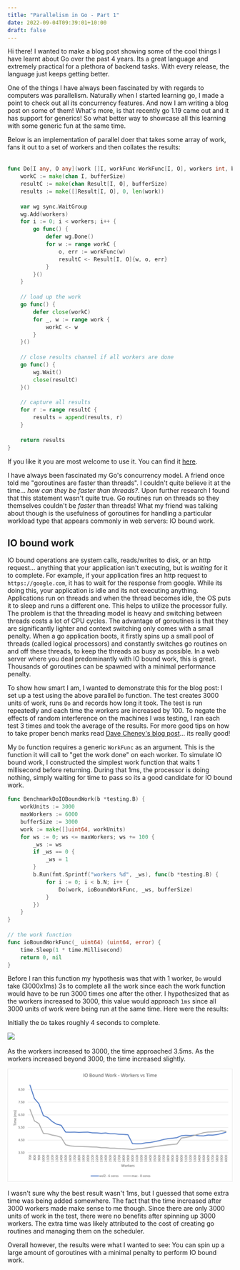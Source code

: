 ```yaml
---
title: "Parallelism in Go - Part 1"
date: 2022-09-04T09:39:01+10:00
draft: false
---
```


Hi there! I wanted to make a blog post showing some of the cool things I have learnt about Go over the past 4 years.
Its a great language and extremely practical for a plethora of backend tasks. With every release, the language just keeps getting better.

One of the things I have always been fascinated by with regards to computers was parallelism. Naturally when I started learning go,
I made a point to check out all its concurrency features. And now I am writing a blog post on some of them! What's more, is that recently go 1.19 came out and it has support for generics! So what better way to showcase all this learning with some generic fun at the same time.

Below is an implementation of parallel doer that takes some array of work, fans it out to a set of workers and then collates the results:

```go

func Do[I any, O any](work []I, workFunc WorkFunc[I, O], workers int, bufferSize int) []Result[I, O] {
	workC := make(chan I, bufferSize)
	resultC := make(chan Result[I, O], bufferSize)
	results := make([]Result[I, O], 0, len(work))

	var wg sync.WaitGroup
	wg.Add(workers)
	for i := 0; i < workers; i++ {
		go func() {
			defer wg.Done()
			for w := range workC {
				o, err := workFunc(w)
				resultC <- Result[I, O]{w, o, err}
			}
		}()
	}

	// load up the work
	go func() {
		defer close(workC)
		for _, w := range work {
			workC <- w
		}
	}()

	// close results channel if all workers are done
	go func() {
		wg.Wait()
		close(resultC)
	}()

	// capture all results
	for r := range resultC {
		results = append(results, r)
	}

	return results
}
```

If you like it you are most welcome to use it. You can find it [here](https://github.com/chrisjpalmer/chrisjpalmer.github.io/tree/master/playground/parallelism_in_go/parallel/parallel.go).

I have always been fascinated my Go's concurrency model. A friend once told me "goroutines are faster than threads". I couldn't quite believe it at the time... *how can they be faster than threads?*. Upon further research I found that this statement wasn't quite true. Go routines run on threads so they themselves couldn't be *faster* than threads! What my friend was talking about though is the usefulness of goroutines for handling a particular workload type that appears commonly in web servers: IO bound work.

## IO bound work

IO bound operations are system calls, reads/writes to disk, or an http request... anything that your application isn't executing, but is *waiting* for it to complete.
For example, if your application fires an http request to `https://google.com`, it has to wait for the response from google. While its doing this, your application is idle and its not executing anything. Applications run on threads and when the thread becomes idle, the OS puts it to sleep and runs a different one. This helps to utilize the processor fully. The problem is that the threading model is heavy and switching between threads costs a lot of CPU cycles. The advantage of goroutines is that they are significantly lighter and context switching only comes with a small penalty. When a go application boots, it firstly spins up a small pool of threads (called logical processors) and constantly switches go routines on and off these threads, to keep the threads as busy as possible. In a web server where you deal predominantly with IO bound work, this is great. Thousands of goroutines can be spawned with a minimal performance penalty.

To show how smart I am, I wanted to demonstrate this for the blog post: I set up a test using the above parallel `Do` function.
The test creates 3000 units of work, runs `Do` and records how long it took. The test is run repeatedly and each time the workers are increased by 100.
To negate the effects of random interference on the machines I was testing, I ran each test 3 times and took the average of the results. For more good tips on how to take proper bench marks read [Dave Cheney's blog post](https://dave.cheney.net/tag/benchmarking)... its really good!

My `Do` function requires a generic `WorkFunc` as an argument. This is the function it will call to "get the work done" on each worker. To simulate IO bound work, I constructed the simplest work function that waits 1 millisecond before returning. During that 1ms, the processor is doing nothing, simply waiting for time to pass so its a good candidate for IO bound work.



```go
func BenchmarkDoIOBoundWork(b *testing.B) {
	workUnits := 3000
	maxWorkers := 6000
	bufferSize := 3000
	work := make([]uint64, workUnits)
	for ws := 0; ws <= maxWorkers; ws += 100 {
		_ws := ws
		if _ws == 0 {
			_ws = 1
		}
		b.Run(fmt.Sprintf("workers %d", _ws), func(b *testing.B) {
			for i := 0; i < b.N; i++ {
				Do(work, ioBoundWorkFunc, _ws, bufferSize)
			}
		})
	}
}

// the work function
func ioBoundWorkFunc(_ uint64) (uint64, error) {
	time.Sleep(1 * time.Millisecond)
	return 0, nil
}
```

Before I ran this function my hypothesis was that with 1 worker, `Do` would take (3000x1ms) 3s to complete all the work since each the work function would have to be run 3000 times one after the other. I hypothesized that as the workers increased to 3000, this value would approach `1ms` since all 3000 units of work were being run at the same time.
Here were the results:

Initially the `Do` takes roughly 4 seconds to complete.

![](/images/io_bound_work_initially.png)

As the workers increased to 3000, the time approached 3.5ms.
As the workers increased beyond 3000, the time increased slightly.

![](/images/io_bound_work.png)

I wasn't sure why the best result wasn't 1ms, but I guessed that some extra time was being added somewhere.
The fact that the time increased after 3000 workers made make sense to me though. Since there are only 3000 units of work in the test, there were no benefits after spinning up 3000 workers. The extra time was likely attributed to the cost of creating go routines and managing them on the scheduler.

Overall however, the results were what I wanted to see: You can spin up a large amount of goroutines with a minimal penalty to perform IO bound work.



